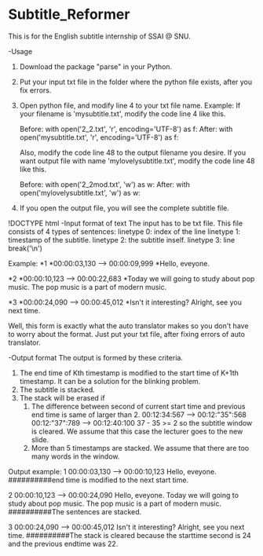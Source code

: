 # Subtitle_Reformer
This is for the English subtitle internship of SSAI @ SNU.

-Usage
1. Download the package "parse" in your Python.
2. Put your input txt file in the folder where the python file exists, after you fix errors.
3. Open python file, and modify line 4 to your txt file name.
  Example:
    If your filename is 'mysubtitle.txt',
    modify the code line 4 like this.

      Before: with open('2_2.txt', 'r', encoding='UTF-8') as f:
      After:  with open('mysubtitle.txt', 'r', encoding='UTF-8') as f:

    Also, modify the code line 48 to the output filename you desire.
    If you want output file with name 'mylovelysubtitle.txt',
    modify the code line 48 like this.

      Before: with open('2_2mod.txt', 'w') as w:
      After:  with open('mylovelysubtitle.txt', 'w') as w:
    
4. If you open the output file, you will see the complete subtitle file.

!DOCTYPE html
-Input format of text
The input has to be txt file.
This file consists of 4 types of sentences:
  linetype 0: index of the line
  linetype 1: timestamp of the subtitle.
  linetype 2: the subtitle inself.
  linetype 3: line break('\n')

Example:
  *1
  *00:00:03,130 --> 00:00:09,999
  *Hello, eveyone.

  *2
  *00:00:10,123 --> 00:00:22,683
  *Today we will going to study about pop music. The pop music is a part of modern music.

  *3
  *00:00:24,090 --> 00:00:45,012
  *Isn't it interesting? Alright, see you next time.
  
Well, this form is exactly what the auto translator makes so you don't have to worry about the format.
Just put your txt file, after fixing errors of auto translator.


-Output format
The output is formed by these criteria.
  1. The end time of Kth timestamp is modified to the start time of K+1th timestamp. It can be a solution for the blinking problem.
  2. The subtitle is stacked.
  3. The stack will be erased if 
      1) The difference between second of current start time and previous end time is same of larger than 2.
          00:12:34:567 --> 00:12:"35":568
          00:12:"37":789 --> 00:12:40:100
          37 - 35 >= 2 so the subtitle window is cleared.
          We assume that this case the lecturer goes to the new slide.
      2) More than 5 timestamps are stacked.
          We assume that there are too many words in the window.
          
Output example:
  1
  00:00:03,130 --> 00:00:10,123
  Hello, eveyone.
##########end time is modified to the next start time.

  2
  00:00:10,123 --> 00:00:24,090
  Hello, eveyone.
  Today we will going to study about pop music. The pop music is a part of modern music.
##########The sentences are stacked.

  3
  00:00:24,090 --> 00:00:45,012
  Isn't it interesting? Alright, see you next time.
##########The stack is cleared because the starttime second is 24 and the previous endtime was 22.
  
  
 
 

